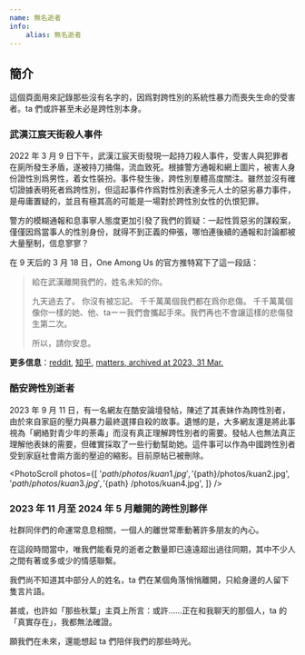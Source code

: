 ```yaml
---
name: 無名逝者
info:
    alias: 無名逝者
---
```


## 簡介

這個頁面用來記錄那些沒有名字的，因爲對跨性別的系統性暴力而喪失生命的受害者。ta 們或許甚至未必是跨性別本身。

### 武漢江宸天街殺人事件

2022 年 3 月 9 日下午，武漢江宸天街發現一起持刀殺人事件，受害人與犯罪者在廁所發生矛盾，遂被持刀捅傷，流血致死。根據警方通報和網上圖片，被害人身份證性別爲男性，着女性裝扮。事件發生後，跨性別羣體高度關注。雖然並沒有確切證據表明死者爲跨性別，但這起事件作爲對性別表達多元人士的惡劣暴力事件，是毋庸置疑的，並且有極其高的可能是一場對於跨性別女性的仇恨犯罪。

警方的模糊通報和息事寧人態度更加引發了我們的質疑：一起性質惡劣的謀殺案，僅僅因爲當事人的性別身份，就得不到正義的伸張，哪怕連後續的通報和討論都被大量壓制，信息寥寥？

在 9 天后的 3 月 18 日，One Among Us 的官方推特寫下了這一段話：

> 給在武漢離開我們的，姓名未知的你。
>
> 九天過去了。
> 你沒有被忘記。
> 千千萬萬個我們都在爲你悲傷。
> 千千萬萬個像你一樣的她、他、taーー我們會攜起手來。我們再也不會讓這樣的悲傷發生第二次。
>
> 所以，請你安息。

**更多信息**：[reddit](https://www.reddit.com/r/China_irl/comments/tb0sen/%E6%AD%A6%E6%B1%89%E5%A4%A9%E8%A1%97%E5%8F%91%E7%94%9F%E6%9D%80%E4%BA%BA%E6%A1%88%E7%96%91%E4%BC%BC%E6%98%AF%E5%AF%B9%E8%B7%A8%E6%80%A7%E5%88%AB%E5%A5%B3%E6%80%A7%E7%9A%84%E4%BB%87%E6%81%A8%E7%8A%AF%E7%BD%AA%E7%9B%B8%E5%85%B3%E8%AF%9D%E9%A2%98%E5%92%8C%E5%BE%AE%E5%8D%9A%E6%AD%A3%E8%A2%AB%E5%A4%A7%E9%87%8F%E5%88%A0%E9%99%A4/), [知乎](https://zhuanlan.zhihu.com/p/478944139), [matters, archived at 2023, 31 Mar.](https://web.archive.org/web/20230331121307/https://matters.news/@cprpoffice/254661-%E6%AD%A6%E6%B1%89%E5%A4%A9%E8%A1%97%E6%9D%80%E4%BA%BA%E6%A1%88%E5%88%9D%E6%AD%A5%E6%8E%A2%E7%A9%B6-%E6%AD%BB%E8%80%85%E5%88%B0%E5%BA%95%E6%98%AF%E4%B8%8D%E6%98%AF%E8%B7%A8%E6%80%A7%E5%88%AB%E5%A5%B3%E6%80%A7-bafyreicv5icunxpsd2jxfdfkxhk5p4waxyxge7c4cvektwtyzkjfqjoreu)

### 酷安跨性別逝者

2023 年 9 月 11 日，有一名網友在酷安論壇發帖，陳述了其表妹作為跨性別者，由於來自家庭的壓力與暴力最終選擇自殺的故事。遺憾的是，大多網友還是將此事視為「網絡對青少年的荼毒」而沒有真正理解跨性別者的需要。發帖人也無法真正理解他表妹的需要，但確實採取了一些行動幫助她。這件事可以作為中國跨性別者受到家庭社會兩方面的壓迫的縮影。目前原帖已被刪除。

<PhotoScroll photos={[ '${path}/photos/kuan1.jpg', '${path}/photos/kuan2.jpg',  '${path}/photos/kuan3.jpg',  '${path} /photos/kuan4.jpg', ]} />

### 2023 年 11 月至 2024 年 5 月離開的跨性別夥伴

社群同伴們的命運常息息相關，一個人的離世常牽動著許多朋友的內心。

在這段時間當中，唯我們能看見的逝者之數量即已遠遠超出過往同期，其中不少人之間有著或多或少的情感聯繫。

我們尚不知道其中部分人的姓名，ta 們在某個角落悄悄離開，只給身邊的人留下隻言片語。

甚或，也許如「那些秋葉」主頁上所言：或許……正在和我聊天的那個人，ta 的「真實存在」，我都無法確證。

願我們在未來，還能想起 ta 們陪伴我們的那些時光。
